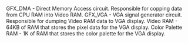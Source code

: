 GFX_DMA - Direct Memory Access circuit. Responsible for copping data from CPU RAM into Video RAM.
GFX_VGA - VGA signal generator circuit. Responsible for dumping Video RAM data to VGA display. 
Video RAM - 64KB of RAM that stores the pixel data for the VGA display.
Color Palette RAM - 1K of RAM that stores the color palette for the VGA display.


